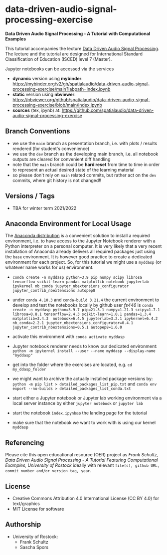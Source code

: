 # data-driven-audio-signal-processing-exercise

**Data Driven Audio Signal Processing - A Tutorial with Computational Examples**

This tutorial accompanies the lecture [Data Driven Audio Signal Processing](https://github.com/spatialaudio/data-driven-audio-signal-processing-lecture). The lecture and the tutorial are designed for International Standard Classification of Education (ISCED) level 7 (Master).

Jupyter notebooks can be accessed via the services

- **dynamic** version using **mybinder**: https://mybinder.org/v2/gh/spatialaudio/data-driven-audio-signal-processing-exercise/main?labpath=index.ipynb
- **static** version using **nbviewer**: https://nbviewer.org/github/spatialaudio/data-driven-audio-signal-processing-exercise/blob/main/index.ipynb
- **sources** (tex, ipynb) at: https://github.com/spatialaudio/data-driven-audio-signal-processing-exercise

## Branch Conventions

- we use the `main` branch as presentation branch, i.e. with plots / results rendered (for student's convenience)
- we use the `dev` branch as the developing main branch, i.e. all notebook outputs are cleared for convenient diff handling
- note that the `main` branch could be **hard reset** from time to time in order to represent an actual desired state of the learning material
- so please don't rely on `main` related commits, but rather act on the `dev` commits, where git history is not changed!!

## Versions / Tags

- TBA for winter term 2021/2022

## Anaconda Environment for Local Usage

The [Anaconda distribution](https://www.anaconda.com/distribution/) is a convenient solution to install a required environment, i.e. to have access to the Jupyter Notebook renderer with a Python interpreter on a personal computer. It is very likely that a very recent installation of Anaconda already delivers all required packages just using the `base` environment. It is however good practice to create a dedicated environment for each project. So, for this tutorial we might use a `myddasp` (or whatever name works for us) environment.

- `conda create -n myddasp python=3.9 pip numpy scipy librosa tensorflow scikit-learn pandas matplotlib notebook jupyterlab ipykernel nb_conda jupyter_nbextensions_configurator jupyter_contrib_nbextensions autopep8`

- under `conda 4.10.3` and `conda-build 3.21.4` the current environment to develop and test the notebooks locally by github user *fs446* is
`conda create -n myddasp python=3.9.7 pip=21.3.1 numpy=1.21.3 scipy=1.7.1 librosa=0.8.1 tensorflow=2.4.3 scikit-learn=1.0.1 pandas=1.3.4 matplotlib=3.4.3  notebook=6.4.5 jupyterlab=3.2.1 ipykernel=6.4.2 nb_conda=2.2.1 jupyter_nbextensions_configurator=0.4.1 jupyter_contrib_nbextensions=0.5.1 autopep8=1.6.0`

- activate this environment with `conda activate myddasp`

- Jupyter notebook renderer needs to know our dedicated environment:
`python -m ipykernel install --user --name myddasp --display-name "myddasp"`

- get into the folder where the exercises are located, e.g. `cd my_ddasp_folder`

- we might want to archive the actually installed package versions by: `python -m pip list > detailed_packages_list_pip.txt` and `conda env export --no-builds > detailed_packages_list_conda.txt`

- start either a Jupyter notebook or Jupyter lab working environment via a local server instance by either `jupyter notebook` or `jupyter lab`

- start the notebook `index.ipynb`as the landing page for the tutorial

- make sure that the notebook we want to work with is using our kernel `myddasp`

## Referencing

Please cite this open educational resource (OER) project as
*Frank Schultz, Data Driven Audio Signal Processing - A Tutorial Featuring Computational Examples, University of Rostock* ideally with relevant ``file(s), github URL, commit number and/or version tag, year``.

## License

- Creative Commons Attribution 4.0 International License (CC BY 4.0) for text/graphics
- MIT License for software

## Authorship

- University of Rostock:
    - Frank Schultz
    - Sascha Spors
